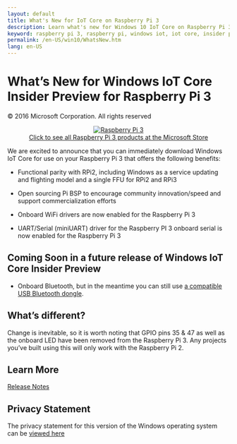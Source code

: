 ```yaml
---
layout: default
title: What's New for IoT Core on Raspberry Pi 3
description: Learn what's new for Windows 10 IoT Core on Raspberry Pi 3, the most advanced Raspberry Pi available.
keyword: raspberry pi 3, raspberry pi, windows iot, iot core, insider preview
permalink: /en-US/win10/WhatsNew.htm
lang: en-US
---
```

<h1 id="whats-new-for-windows-iot-core-insider-preview-for-raspberry-pi-3-users">What’s New for Windows IoT Core Insider Preview for Raspberry Pi 3</h1>

<p>© 2016 Microsoft Corporation. All rights reserved</p>

<p align="center"><a href="http://www.microsoftstore.com/RaspberryPi3" target="_blank"><img src="{{site.baseurl}}/Resources/images/devices/pi3withbox_web.jpg" alt="Raspberry Pi 3" class="img-responsive"><br>Click to see all Raspberry Pi 3 products at the Microsoft Store</a></p>

<p>We are excited to announce that you can immediately download Windows IoT Core for use on your Raspberry Pi 3 that offers the following benefits:</p>
<ul>
  <li>
    <p>Functional parity with RPi2, including Windows as a service updating and flighting model and a single FFU for RPi2 and RPi3</p>
  </li>
  <li>
    <p>Open sourcing Pi BSP to encourage community innovation/speed and support commercialization efforts</p>
  </li>
  <li>
    <p>Onboard WiFi drivers are now enabled for the Raspberry Pi 3</p>
  </li>
  <li>
    <p>UART/Serial (miniUART) driver for the Raspberry PI 3 onboard serial is now enabled for the Raspberry Pi 3</p>
  </li>
</ul>

<!-- 
<div class="btn-group">
  <a href="{{site.baseurl}}/{{page.lang}}/GetStarted0.htm" class="btn btn-primary">Get Started</a>
</div>
!-->

<h2 id="coming-soon-in-a-future-release-of-windows-iot-core-insider-preview">Coming Soon in a future release of Windows IoT Core Insider Preview</h2>
<ul>
  <li>
    <p>Onboard Bluetooth, but in the meantime you can still use <a href="/content/en-US/win10/SupportedInterfaces.htm">a compatible USB Bluetooth dongle</a>.</p>
  </li>
</ul>

<h2 id="whats-different">What’s different?</h2>
<p>Change is inevitable, so it is worth noting that GPIO pins 35 &amp; 47 as well as the onboard LED have been removed from the Raspberry Pi 3. Any projects you’ve built using this will only work with the Raspberry Pi 2.</p>

<h2 id="learn-more">Learn More</h2>
<p><a href="/content/en-US/win10/ReleaseNotesInsiderPreview.htm">Release Notes</a></p>

<h2 id="privacy-statement">Privacy Statement</h2>

<p>The privacy statement for this version of the Windows operating system can be <a href="http://go.microsoft.com/fwlink/?LinkId=506737" target="_blank">viewed here</a></p>